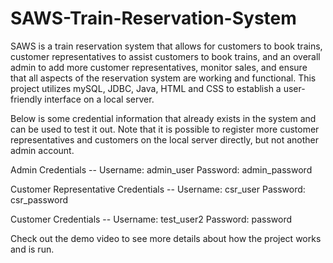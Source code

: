 # SAWS-Train-Reservation-System
SAWS is a train reservation system that allows for customers to book trains, customer representatives to assist customers to book trains, and an overall admin to add more customer representatives, monitor sales, and ensure that all aspects of the reservation system are working and functional. This project utilizes mySQL, JDBC, Java, HTML and CSS to establish a user-friendly interface on a local server.

Below is some credential information that already exists in the system and can be used to test it out. Note that it is possible to register more customer representatives and customers on the local server directly, but not another admin account.

Admin Credentials --
Username: admin_user
Password: admin_password

Customer Representative Credentials --
Username: csr_user
Password: csr_password

Customer Credentials --
Username: test_user2
Password: password

Check out the demo video to see more details about how the project works and is run.
